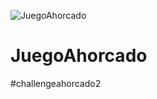 ![JuegoAhorcado](https://user-images.githubusercontent.com/93559066/187504146-ce7b8d74-1380-4cd4-a977-03cff8179ed2.png)
# JuegoAhorcado
#challengeahorcado2
